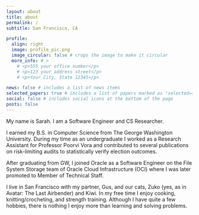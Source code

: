 ```yaml
---
layout: about
title: about
permalink: /
subtitle: San Francisco, CA

profile:
  align: right
  image: profile_pic.png
  image_circular: false # crops the image to make it circular
  more_info: # >
    # <p>555 your office number</p>
    # <p>123 your address street</p>
    # <p>Your City, State 12345</p>

news: false # includes a list of news items
selected_papers: true # includes a list of papers marked as "selected={true}"
social: false # includes social icons at the bottom of the page
posts: false
---
```


My name is Sarah. I am a Software Engineer and CS Researcher.

I earned my B.S. in Computer Science from The George Washington University. During my time as an undergraduate I
worked as a Research Assistant for Professor Poorvi Vora and contributed to several publications on
risk-limiting audits to statistically verify election outcomes. 

After graduating from GW, I joined Oracle as a Software Engineer on the File System Storage team of Oracle Cloud Infrastructure (OCI)
where I was later promoted to Member of Technical Staff.

I live in San Francisco with my partner, Gus, and our cats, Zuko (yes, as in Avatar: The Last
Airbender) and Kiwi. In my free time I enjoy cooking, knitting/crocheting, and strength training. Although I
have quite a few hobbies, there is nothing I enjoy more than learning and solving problems.
